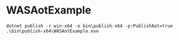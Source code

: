 # WASAotExample

```powreshell
dotnet publish -r win-x64 -o bin\publish-x64 -p:PublishAot=true
.\bin\publish-x64\WASAotExample.exe
```
